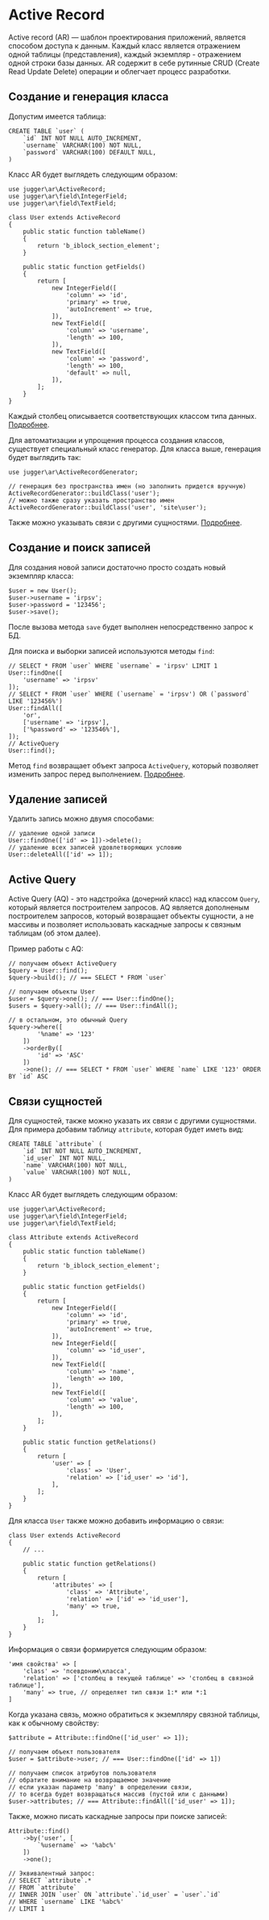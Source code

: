 # Active Record

Active record (AR) — шаблон проектирования приложений, является способом доступа к данным.
Каждый класс является отражением одной таблицы (представления), каждый экземпляр - отражением одной строки базы данных.
AR содержит в себе рутинные CRUD (Create Read Update Delete) операции и облегчает процесс разработки.

## Создание и генерация класса

Допустим имеется таблица:
```
CREATE TABLE `user` (
    `id` INT NOT NULL AUTO_INCREMENT,
    `username` VARCHAR(100) NOT NULL,
    `password` VARCHAR(100) DEFAULT NULL,
)
```

Класс AR будет выглядеть следующим образом:
```
use jugger\ar\ActiveRecord;
use jugger\ar\field\IntegerField;
use jugger\ar\field\TextField;

class User extends ActiveRecord
{
    public static function tableName()
    {
        return 'b_iblock_section_element';
    }

    public static function getFields()
    {
        return [
            new IntegerField([
                'column' => 'id',
                'primary' => true,
                'autoIncrement' => true,
            ]),
            new TextField([
                'column' => 'username',
                'length' => 100,
            ]),
            new TextField([
                'column' => 'password',
                'length' => 100,
                'default' => null,
            ]),
        ];
    }
}
```

Каждый столбец описывается соответствующих классом типа данных. [Подробнее]().

Для автоматизации и упрощения процесса создания классов, существует специальный класс генератор.
Для класса выше, генерация будет выглядить так:
```
use jugger\ar\ActiveRecordGenerator;

// генерация без пространства имен (но заполнить придется вручную)
ActiveRecordGenerator::buildClass('user');
// можно также сразу указать пространство имен
ActiveRecordGenerator::buildClass('user', 'site\user');
```

Также можно указывать связи с другими сущностями. [Подробнее]().

## Создание и поиск записей

Для создания новой записи достаточно просто создать новый экземпляр класса:
```
$user = new User();
$user->username = 'irpsv';
$user->password = '123456';
$user->save();
```
После вызова метода `save` будет выполнен непосредственно запрос к БД.

Для поиска и выборки записей используются методы `find`:
```
// SELECT * FROM `user` WHERE `username` = 'irpsv' LIMIT 1
User::findOne([
    'username' => 'irpsv'
]);
// SELECT * FROM `user` WHERE (`username` = 'irpsv') OR (`password` LIKE '123456%')
User::findAll([
    'or',
    ['username' => 'irpsv'],
    ['%password' => '123546%'],
]);
// ActiveQuery
User::find();
```

Метод `find` возвращает объект запроса `ActiveQuery`, который позволяет изменить запрос перед выполнением.
[Подробнее]().

## Удаление записей

Удалить запись можно двумя способами:
```
// удаление одной записи
User::findOne(['id' => 1])->delete();
// удаление всех записей удовлетворяющих условию
User::deleteAll(['id' => 1]);
```

## Active Query

Active Query (AQ) - это надстройка (дочерний класс) над классом `Query`, который является построителем запросов.
AQ является дополненым построителем запросов, который возвращает объекты сущности, а не массивы и позволяет использовать каскадные запросы к связным таблицам (об этом далее).

Пример работы с AQ:
```
// получаем объект ActiveQuery
$query = User::find();
$query->build(); // === SELECT * FROM `user`

// получаем объекты User
$user = $query->one(); // === User::findOne();
$users = $query->all(); // === User::findAll();

// в остальном, это обычный Query
$query->where([
        '%name' => '123'
    ])
    ->orderBy([
        'id' => 'ASC'
    ])
    ->one(); // === SELECT * FROM `user` WHERE `name` LIKE '123' ORDER BY `id` ASC
```

## Связи сущностей

Для сущностей, также можно указать их связи с другими сущностями.
Для примера добавим таблицу `attribute`, которая будет иметь вид:
```
CREATE TABLE `attribute` (
    `id` INT NOT NULL AUTO_INCREMENT,
    `id_user` INT NOT NULL,
    `name` VARCHAR(100) NOT NULL,
    `value` VARCHAR(100) NOT NULL,
)
```

Класс AR будет выглядеть следующим образом:
```
use jugger\ar\ActiveRecord;
use jugger\ar\field\IntegerField;
use jugger\ar\field\TextField;

class Attribute extends ActiveRecord
{
    public static function tableName()
    {
        return 'b_iblock_section_element';
    }

    public static function getFields()
    {
        return [
            new IntegerField([
                'column' => 'id',
                'primary' => true,
                'autoIncrement' => true,
            ]),
            new IntegerField([
                'column' => 'id_user',
            ]),
            new TextField([
                'column' => 'name',
                'length' => 100,
            ]),
            new TextField([
                'column' => 'value',
                'length' => 100,
            ]),
        ];
    }

    public static function getRelations()
    {
        return [
            'user' => [
                'class' => 'User',
                'relation' => ['id_user' => 'id'],
            ],
        ];
    }
}
```

Для класса `User` также можно добавить информацию о связи:
```
class User extends ActiveRecord
{
    // ...

    public static function getRelations()
    {
        return [
            'attributes' => [
                'class' => 'Attribute',
                'relation' => ['id' => 'id_user'],
                'many' => true,
            ],
        ];
    }
}
```

Информация о связи формируется следующим образом:
```
'имя свойства' => [
    'class' => 'псевдоним\класса',
    'relation' => ['столбец в текущей таблице' => 'столбец в связной таблице'],
    'many' => true, // определяет тип связи 1:* или *:1
]
```

Когда указана связь, можно обратиться к экземпляру связной таблицы, как к обычному свойству:
```
$attribute = Attribute::findOne(['id_user' => 1]);

// получаем объект пользователя
$user = $attribute->user; // === User::findOne(['id' => 1])

// получаем список атрибутов пользователя
// обратите внимание на возвращаемое значение
// если указан параметр 'many' в определении связи,
// то всегда будет возвращаться массив (пустой или с данными)
$user->attributes; // === Attribute::findAll(['id_user' => 1]);

```

Также, можно писать каскадные запросы при поиске записей:
```
Attribute::find()
    ->by('user', [
        `%username` => '%abc%'
    ])
    ->one();

// Эквивалентный запрос:
// SELECT `attribute`.*
// FROM `attribute`
// INNER JOIN `user` ON `attribute`.`id_user` = `user`.`id`
// WHERE `username` LIKE '%abc%'
// LIMIT 1
```
